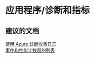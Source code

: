 <properties
    pageTitle="应用程序/诊断和指标"
    description="应用程序/诊断和指标"
    service="microsoft.servicefabric"
    resource="clusters"
    authors="aashu"
    displayOrder=""
    selfHelpType="generic"
    supportTopicIds="32449686"
    resourceTags=""
    productPesIds="15842"
    cloudEnvironments="public,BlackForest,Fairfax"
/>


# <a name="applicationdiagnostics-and-metrics"></a>应用程序/诊断和指标

## <a name="recommended-documents"></a>**建议的文档**
[使用 Azure 诊断收集日志](https://azure.microsoft.com/documentation/articles/service-fabric-diagnostics-how-to-setup-wad/) <br>
[事件和性能计数器的列表](https://azure.microsoft.com/documentation/articles/service-fabric-reliable-actors-diagnostics/#actor-method-events-and-performance-counters)



<!--HONumber=Jan17_HO1-->


